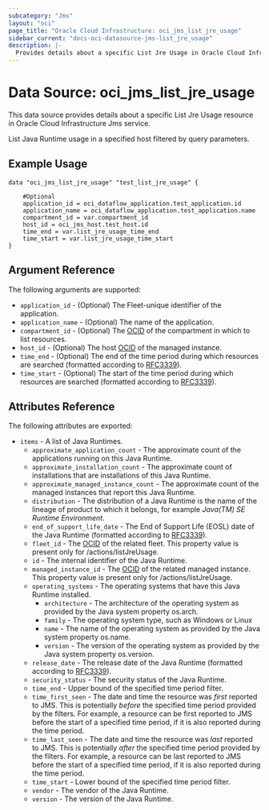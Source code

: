 ```yaml
---
subcategory: "Jms"
layout: "oci"
page_title: "Oracle Cloud Infrastructure: oci_jms_list_jre_usage"
sidebar_current: "docs-oci-datasource-jms-list_jre_usage"
description: |-
  Provides details about a specific List Jre Usage in Oracle Cloud Infrastructure Jms service
---
```


# Data Source: oci_jms_list_jre_usage
This data source provides details about a specific List Jre Usage resource in Oracle Cloud Infrastructure Jms service.

List Java Runtime usage in a specified host filtered by query parameters.

## Example Usage

```hcl
data "oci_jms_list_jre_usage" "test_list_jre_usage" {

	#Optional
	application_id = oci_dataflow_application.test_application.id
	application_name = oci_dataflow_application.test_application.name
	compartment_id = var.compartment_id
	host_id = oci_jms_host.test_host.id
	time_end = var.list_jre_usage_time_end
	time_start = var.list_jre_usage_time_start
}
```

## Argument Reference

The following arguments are supported:

* `application_id` - (Optional) The Fleet-unique identifier of the application.
* `application_name` - (Optional) The name of the application.
* `compartment_id` - (Optional) The [OCID](https://docs.cloud.oracle.com/iaas/Content/General/Concepts/identifiers.htm) of the compartment in which to list resources. 
* `host_id` - (Optional) The host [OCID](https://docs.cloud.oracle.com/iaas/Content/General/Concepts/identifiers.htm) of the managed instance.
* `time_end` - (Optional) The end of the time period during which resources are searched (formatted according to [RFC3339](https://datatracker.ietf.org/doc/html/rfc3339)).
* `time_start` - (Optional) The start of the time period during which resources are searched (formatted according to [RFC3339](https://datatracker.ietf.org/doc/html/rfc3339)).


## Attributes Reference

The following attributes are exported:

* `items` - A list of Java Runtimes.
	* `approximate_application_count` - The approximate count of the applications running on this Java Runtime.
	* `approximate_installation_count` - The approximate count of installations that are installations of this Java Runtime.
	* `approximate_managed_instance_count` - The approximate count of the managed instances that report this Java Runtime.
	* `distribution` - The distribution of a Java Runtime is the name of the lineage of product to which it belongs, for example _Java(TM) SE Runtime Environment_.
	* `end_of_support_life_date` - The End of Support Life (EOSL) date of the Java Runtime (formatted according to [RFC3339](https://datatracker.ietf.org/doc/html/rfc3339)).
	* `fleet_id` - The [OCID](https://docs.cloud.oracle.com/iaas/Content/General/Concepts/identifiers.htm) of the related fleet.  This property value is present only for /actions/listJreUsage.
	* `id` - The internal identifier of the Java Runtime.
	* `managed_instance_id` - The [OCID](https://docs.cloud.oracle.com/iaas/Content/General/Concepts/identifiers.htm) of the related managed instance. This property value is present only for /actions/listJreUsage.
	* `operating_systems` - The operating systems that have this Java Runtime installed.
		* `architecture` - The architecture of the operating system as provided by the Java system property os.arch.
		* `family` - The operating system type, such as Windows or Linux
		* `name` - The name of the operating system as provided by the Java system property os.name.
		* `version` - The version of the operating system as provided by the Java system property os.version.
	* `release_date` - The release date of the Java Runtime (formatted according to [RFC3339](https://datatracker.ietf.org/doc/html/rfc3339)).
	* `security_status` - The security status of the Java Runtime.
	* `time_end` - Upper bound of the specified time period filter.
	* `time_first_seen` - The date and time the resource was _first_ reported to JMS. This is potentially _before_ the specified time period provided by the filters. For example, a resource can be first reported to JMS before the start of a specified time period, if it is also reported during the time period. 
	* `time_last_seen` - The date and time the resource was _last_ reported to JMS. This is potentially _after_ the specified time period provided by the filters. For example, a resource can be last reported to JMS before the start of a specified time period, if it is also reported during the time period. 
	* `time_start` - Lower bound of the specified time period filter.
	* `vendor` - The vendor of the Java Runtime.
	* `version` - The version of the Java Runtime.

